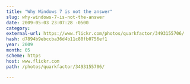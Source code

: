 ```yaml
---
title: "Why Windows 7 is not the answer"
slug: why-windows-7-is-not-the-answer
date: 2009-05-03 23:07:28 -0500
category: 
external-url: https://www.flickr.com/photos/quarkfactor/3493155706/
hash: d7894b9ebccba36d4b11c80fb0756ef1
year: 2009
month: 05
scheme: https
host: www.flickr.com
path: /photos/quarkfactor/3493155706/

---
```



